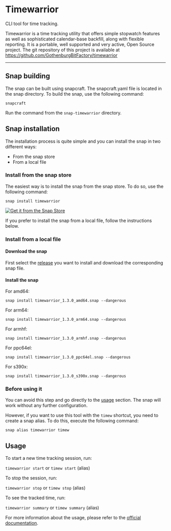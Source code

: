 # Timewarrior

CLI tool for time tracking.

Timewarrior is a time tracking utility that offers simple stopwatch features as well as sophisticated calendar-base backfill, along with flexible reporting. It is a portable, well supported and very active, Open Source project.
The git repository of this project is available at https://github.com/GothenburgBitFactory/timewarrior

***

## Snap building
The snap can be built using snapcraft. The snapcraft.yaml file is located in the snap directory. To build the snap, use the following command:

`snapcraft`

Run the command from the `snap-timewarrior` directory.

## Snap installation
The installation process is quite simple and you can install the snap in two different ways:
- From the snap store
- From a local file

### Install from the snap store

The easiest way is to install the snap from the snap store. To do so, use the following command:

`snap install timewarrior`

[![Get it from the Snap Store](https://snapcraft.io/static/images/badges/en/snap-store-white.svg)](https://snapcraft.io/timewarrior)


If you prefer to install the snap from a local file, follow the instructions below.

### Install from a local file

#### Download the snap

First select the [release](https://github.com/drcoccodrillus/snap-timewarrior/releases/) you want to install and download the corresponding snap file.

#### Install the snap

For amd64:

`snap install timewarrior_1.3.0_amd64.snap --dangerous`

For arm64:

`snap install timewarrior_1.3.0_arm64.snap --dangerous`

For armhf:

`snap install timewarrior_1.3.0_armhf.snap --dangerous`

For ppc64el:

`snap install timewarrior_1.3.0_ppc64el.snap --dangerous`

For s390x:

`snap install timewarrior_1.3.0_s390x.snap --dangerous`

### Before using it

You can avoid this step and go directly to the [usage](#usage) section. The snap will work without any further configuration.

However, if you want to use this tool with the `timew` shortcut, you need to create a snap alias. To do this, execute the following command:

`snap alias timewarrior timew`

## Usage

To start a new time tracking session, run:

`timewarrior start` or `timew start` (alias)

To stop the session, run:

`timewarrior stop` or `timew stop` (alias)

To see the tracked time, run:

`timewarrior summary` or `timew summary` (alias)

For more information about the usage, please refer to the [official documentation](https://timewarrior.net/docs/).